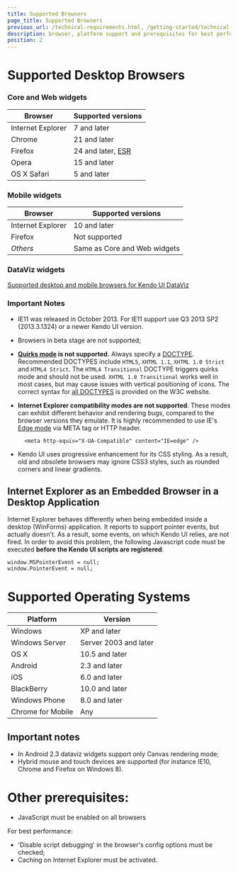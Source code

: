 ```yaml
---
title: Supported Browsers
page_title: Supported Browsers
previous_url: /technical-requirements.html, /getting-started/technical-requirements
description: browser, platform support and prerequisites for best performance when working with Kendo UI.
position: 2
---
```


# Supported Desktop Browsers

### Core and Web widgets
| Browser           | Supported versions
| ---               | ---
| Internet Explorer | 7 and later
| Chrome            | 21 and later
| Firefox           | 24 and later, [ESR](https://www.mozilla.org/en-US/firefox/organizations/faq/)
| Opera             | 15 and later
| OS X Safari       | 5 and later

### Mobile widgets
| Browser           | Supported versions
| ---               | ---
| Internet Explorer | 10 and later
| Firefox           | Not supported
| _Others_          | Same as Core and Web widgets

### DataViz widgets

[Supported desktop and mobile browsers for Kendo UI DataViz](/dataviz/supported-browsers)

### Important Notes

* IE11 was released in October 2013. For IE11 support use Q3 2013 SP2 (2013.3.1324) or a newer Kendo UI version.
* Browsers in beta stage are not supported;
* **[Quirks mode](http://www.quirksmode.org/css/quirksmode.html) is not supported.** Always specify a [DOCTYPE](http://reference.sitepoint.com/html/doctypes).
Recommended DOCTYPES include `HTML5`, `XHTML 1.1`, `XHTML 1.0 Strict` and `HTML4 Strict`. The `HTML4 Transitional` DOCTYPE triggers quirks mode and should not be used.
`XHTML 1.0 Transitional` works well in most cases, but may cause issues with vertical positioning of icons.
The correct syntax for [all DOCTYPES](http://www.w3.org/QA/2002/04/valid-dtd-list.html) is provided on the W3C website.
* **Internet Explorer compatibility modes are not supported**. These modes can exhibit different behavior and rendering bugs, compared to the browser versions they emulate.
It is highly recommended to use IE's [Edge mode](http://blogs.msdn.com/b/ie/archive/2010/06/16/ie-s-compatibility-features-for-site-developers.aspx) via META tag or HTTP header.

        <meta http-equiv="X-UA-Compatible" content="IE=edge" />

* Kendo UI uses progressive enhancement for its CSS styling. As a result, old and obsolete browsers may ignore CSS3 styles, such as rounded corners and linear gradients.

## Internet Explorer as an Embedded Browser in a Desktop Application

Internet Explorer behaves differently when being embedded inside a desktop (WinForms) application. It reports to support pointer events, but actually doesn't.
As a result, some events, on which Kendo UI relies, are not fired. In order to avoid this problem, the following Javascript code must be executed
**before the Kendo UI scripts are registered**:

    window.MSPointerEvent = null;
    window.PointerEvent = null;

# Supported Operating Systems

| Platform          | Version
| ---               | ---
| Windows           | XP and later
| Windows Server    | Server 2003 and later
| OS X              | 10.5 and later
| Android           | 2.3 and later
| iOS               | 6.0 and later
| BlackBerry        | 10.0 and later
| Windows Phone     | 8.0 and later
| Chrome for Mobile | Any

## Important notes

* In Android 2.3 dataviz widgets support only Canvas rendering mode;
* Hybrid mouse and touch devices are supported (for instance IE10, Chrome and Firefox on Windows 8).

# Other prerequisites:

* JavaScript must be enabled on all browsers

For best performance:

* 'Disable script debugging' in the browser's config options must be checked;
* Caching on Internet Explorer must be activated.
